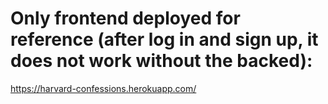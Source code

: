 # Only frontend deployed for reference (after log in and sign up, it does not work without the backed):

https://harvard-confessions.herokuapp.com/
